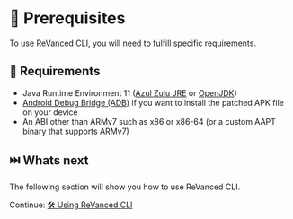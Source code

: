 # 💼 Prerequisites

To use ReVanced CLI, you will need to fulfill specific requirements.

## 🤝 Requirements

- Java Runtime Environment 11 ([Azul Zulu JRE](https://www.azul.com/downloads/?version=java-11-lts&package=jre#zulu) or [OpenJDK](https://jdk.java.net/archive/))
- [Android Debug Bridge (ADB)](https://developer.android.com/studio/command-line/adb) if you want to install the patched APK file on your device
- An ABI other than ARMv7 such as x86 or x86-64 (or a custom AAPT binary that supports ARMv7)

## ⏭️ Whats next

The following section will show you how to use ReVanced CLI.

Continue: [🛠️ Using ReVanced CLI](1_usage.md)
